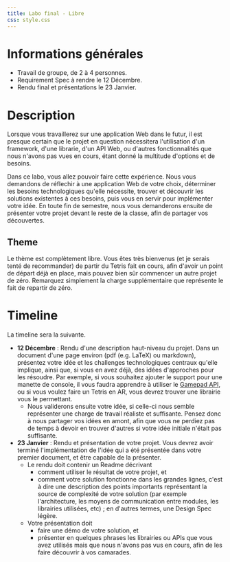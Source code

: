 ```yaml
---
title: Labo final - Libre
css: style.css
---
```


# Informations générales

- Travail de groupe, de 2 à 4 personnes.
- Requirement Spec à rendre le 12 Décembre.
- Rendu final et présentations le 23 Janvier.

# Description

Lorsque vous travaillerez sur une application Web dans le futur, il est presque certain que le projet en question nécessitera l'utilisation d'un framework, d'une librarie, d'un API Web, ou d'autres fonctionnalités que nous n'avons pas vues en cours, étant donné la multitude d'options et de besoins.

Dans ce labo, vous allez pouvoir faire cette expérience. Nous vous demandons de réflechir à une application Web de votre choix, déterminer les besoins technologiques qu'elle nécessite, trouver et découvrir les solutions existentes à ces besoins, puis vous en servir pour implémenter votre idée. En toute fin de semestre, nous vous demanderons ensuite de présenter votre projet devant le reste de la classe, afin de partager vos découvertes.

## Theme

Le thème est complètement libre. Vous êtes très bienvenus (et je serais tenté de recommander) de partir du Tetris fait en cours, afin d'avoir un point de départ déjà en place, mais pouvez bien sûr commencer un autre projet de zéro. Remarquez simplement la charge supplémentaire que représente le fait de repartir de zéro.

# Timeline

La timeline sera la suivante.

- **12 Décembre** : Rendu d'une description haut-niveau du projet. Dans un document d'une page environ (pdf (e.g. LaTeX) ou markdown), présentez votre idée et les challenges technologiques centraux qu'elle implique, ainsi que, si vous en avez déjà, des idées d'approches pour les résoudre. Par exemple, si vous souhaitez ajouter le support pour une manette de console, il vous faudra apprendre à utiliser le [Gamepad API](https://developer.mozilla.org/en-US/docs/Games/Techniques/Controls_Gamepad_API), ou si vous voulez faire un Tetris en AR, vous devrez trouver une librairie vous le permettant.
    - Nous validerons ensuite votre idée, si celle-ci nous semble représenter une charge de travail réaliste et suffisante. Pensez donc à nous partager vos idées en amont, afin que vous ne perdiez pas de temps à devoir en trouver d'autres si votre idée initiale n'était pas suffisante.
- **23 Janvier** : Rendu et présentation de votre projet. Vous devrez avoir terminé l'implémentation de l'idée qui a été présentée dans votre premier document, et être capable de la présenter.
    - Le rendu doit contenir un Readme décrivant
        - comment utiliser le résultat de votre projet, et
        - comment votre solution fonctionne dans les grandes lignes, c'est à dire une description des points importants représentant la source de complexité de votre solution (par exemple l'architecture, les moyens de communication entre modules, les librairies utilisées, etc) ; en d'autres termes, une Design Spec légère.
    - Votre présentation doit
        - faire une démo de votre solution, et
        - présenter en quelques phrases les librairies ou APIs que vous avez utilisés mais que nous n'avons pas vus en cours, afin de les faire découvrir à vos camarades.
